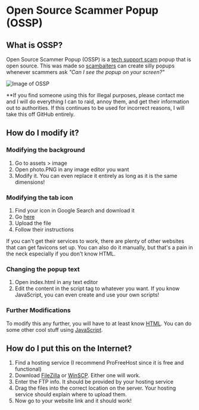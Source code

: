 # Open Source Scammer Popup (OSSP)
## What is OSSP?
Open Source Scammer Popup (OSSP) is a [tech support scam](https://www.consumer.ftc.gov/articles/0346-tech-support-scams "tech support scam") popup that is open source. This was made so [scambaiters](https://www.reddit.com/r/scambait/ "scambaiters") can create silly popups whenever scammers ask *"Can I see the popup on your screen?"* 

![Image of OSSP](https://i.imgur.com/ZIpuhSU.png "Image of OSSP")

**If you find someone using this for illegal purposes, please contact me and I will do everything I can to raid, annoy them, and get their information out to authorities. If this continues to be used for incorrect reasons, I will take this off GitHub entirely.
## How do I modify it?
### Modifying the background
1. Go to assets > image
2. Open photo.PNG in any image editor you want
3. Modify it. You can even replace it entirely as long as it is the same dimensions!
### Modifying the tab icon
1. Find your icon in Google Search and download it
2. Go [here](https://realfavicongenerator.net/ "here")
3. Upload the file
4. Follow their instructions

If you can't get their services to work, there are plenty of other websites that can get favicons set up. You can also do it manually, but that's a pain in the neck especially if you don't know HTML.
### Changing the popup text
1. Open index.html in any text editor
2. Edit the content in the script tag to whatever you want. If you know JavaScript, you can even create and use your own scripts!
### Further Modifications
To modify this any further, you will have to at least know [HTML](https://www.codeschool.com/learn/html-css "HTML"). You can do some other cool stuff using [JavaScript](https://www.codeschool.com/learn/javascript "JavaScript").

## How do I put this on the Internet?

1. Find a hosting service (I recommend ProFreeHost since it is free and functional)
2. Download [FileZilla](https://filezilla-project.org/ "FileZilla") or [WinSCP](https://winscp.net/eng/download.php "WinSCP"). Either one will work. 
3. Enter the FTP info. It should be provided by your hosting service
4. Drag the files into the correct location on the server. Your hosting service should explain where to upload them.
5. Now go to your website link and it should work!